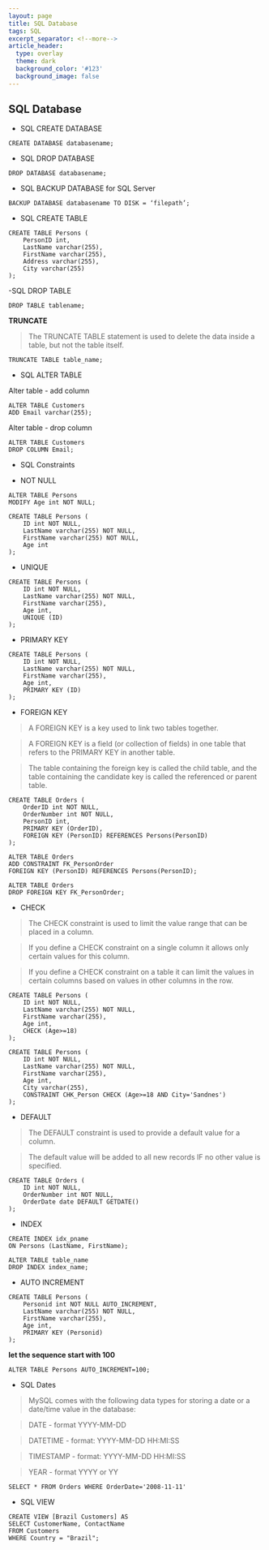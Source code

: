 ```yaml
---
layout: page
title: SQL Database
tags: SQL
excerpt_separator: <!--more-->
article_header:
  type: overlay
  theme: dark
  background_color: '#123'
  background_image: false
---
```


<!--more-->

## SQL Database

- SQL CREATE DATABASE

`CREATE DATABASE databasename;`

- SQL DROP DATABASE

`DROP DATABASE databasename;`

- SQL BACKUP DATABASE for SQL Server

`BACKUP DATABASE databasename TO DISK = ‘filepath’;`

- SQL CREATE TABLE

```
CREATE TABLE Persons (
    PersonID int,
    LastName varchar(255),
    FirstName varchar(255),
    Address varchar(255),
    City varchar(255) 
);
```

-SQL DROP TABLE

`DROP TABLE tablename;`

**TRUNCATE**

> The TRUNCATE TABLE statement is used to delete the data inside a table, but not the table itself.

`TRUNCATE TABLE table_name;`

- SQL ALTER TABLE

Alter table - add column

```
ALTER TABLE Customers
ADD Email varchar(255);
```

Alter table - drop column

```
ALTER TABLE Customers
DROP COLUMN Email;
```

- SQL Constraints

- NOT NULL

```
ALTER TABLE Persons
MODIFY Age int NOT NULL;
```

```
CREATE TABLE Persons (
    ID int NOT NULL,
    LastName varchar(255) NOT NULL,
    FirstName varchar(255) NOT NULL,
    Age int
);
```

- UNIQUE

```
CREATE TABLE Persons (
    ID int NOT NULL,
    LastName varchar(255) NOT NULL,
    FirstName varchar(255),
    Age int,
    UNIQUE (ID)
);
```

- PRIMARY KEY

```
CREATE TABLE Persons (
    ID int NOT NULL,
    LastName varchar(255) NOT NULL,
    FirstName varchar(255),
    Age int,
    PRIMARY KEY (ID)
);
```

- FOREIGN KEY

> A FOREIGN KEY is a key used to link two tables together.

> A FOREIGN KEY is a field (or collection of fields) in one table that refers to the PRIMARY KEY in another table.

> The table containing the foreign key is called the child table, and the table containing the candidate key is called the referenced or parent table.

```
CREATE TABLE Orders (
    OrderID int NOT NULL,
    OrderNumber int NOT NULL,
    PersonID int,
    PRIMARY KEY (OrderID),
    FOREIGN KEY (PersonID) REFERENCES Persons(PersonID)
);
```

```
ALTER TABLE Orders
ADD CONSTRAINT FK_PersonOrder
FOREIGN KEY (PersonID) REFERENCES Persons(PersonID);
```

```
ALTER TABLE Orders
DROP FOREIGN KEY FK_PersonOrder;
```

- CHECK

> The CHECK constraint is used to limit the value range that can be placed in a column.

> If you define a CHECK constraint on a single column it allows only certain values for this column.

> If you define a CHECK constraint on a table it can limit the values in certain columns based on values in other columns in the row.

```
CREATE TABLE Persons (
    ID int NOT NULL,
    LastName varchar(255) NOT NULL,
    FirstName varchar(255),
    Age int,
    CHECK (Age>=18)
);
```

```
CREATE TABLE Persons (
    ID int NOT NULL,
    LastName varchar(255) NOT NULL,
    FirstName varchar(255),
    Age int,
    City varchar(255),
    CONSTRAINT CHK_Person CHECK (Age>=18 AND City='Sandnes')
);
```

- DEFAULT

> The DEFAULT constraint is used to provide a default value for a column.

> The default value will be added to all new records IF no other value is specified.

```
CREATE TABLE Orders (
    ID int NOT NULL,
    OrderNumber int NOT NULL,
    OrderDate date DEFAULT GETDATE()
);
```

- INDEX

```
CREATE INDEX idx_pname
ON Persons (LastName, FirstName);
```

```
ALTER TABLE table_name
DROP INDEX index_name;
```

- AUTO INCREMENT

```
CREATE TABLE Persons (
    Personid int NOT NULL AUTO_INCREMENT,
    LastName varchar(255) NOT NULL,
    FirstName varchar(255),
    Age int,
    PRIMARY KEY (Personid)
);
```

**let the sequence start with 100**

```
ALTER TABLE Persons AUTO_INCREMENT=100;
```

- SQL Dates

> MySQL comes with the following data types for storing a date or a date/time value in the database:

> DATE - format YYYY-MM-DD

> DATETIME - format: YYYY-MM-DD HH:MI:SS

> TIMESTAMP - format: YYYY-MM-DD HH:MI:SS

> YEAR - format YYYY or YY

```
SELECT * FROM Orders WHERE OrderDate='2008-11-11'
```

- SQL VIEW

```
CREATE VIEW [Brazil Customers] AS
SELECT CustomerName, ContactName
FROM Customers
WHERE Country = "Brazil";
```